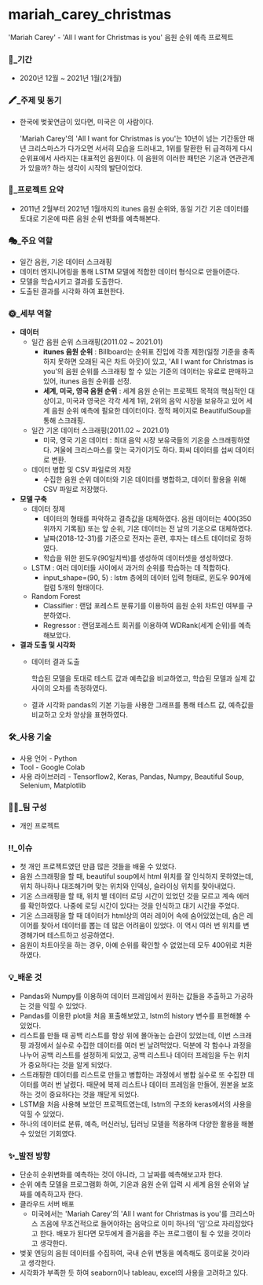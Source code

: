 # mariah_carey_christmas

'Mariah Carey' - 'All I want for Christmas is you' 음원 순위 예측 프로젝트

### 📆_기간

- 2020년 12월 ~ 2021년 1월(2개월)

### 🖍_주제 및 동기

- 한국에 벚꽃연금이 있다면, 미국은 이 사람이다.
    
    'Mariah Carey'의 'All I want for Christmas is you'는 10년이 넘는 기간동안 매년 크리스마스가 다가오면 서서히 모습을 드러내고, 1위를 탈환한 뒤 급격하게 다시 순위표에서 사라지는 대표적인 음원이다. 이 음원의 이러한 패턴은 기온과 연관관계가 있을까? 하는 생각이 시작의 발단이었다.
    

### 📃_프로젝트 요약

- 2011년 2월부터 2021년 1월까지의 itunes 음원 순위와, 동일 기간 기온 데이터를 토대로 기온에 따른 음원 순위 변화를 예측해본다.

### 🎭_주요 역할

- 일간 음원, 기온 데이터 스크래핑
- 데이터 엔지니어링을 통해 LSTM 모델에 적합한 데이터 형식으로 만들어준다.
- 모델을 학습시키고 결과를 도출한다.
- 도출된 결과를 시각화 하여 표현한다.

### 🌞_세부 역할

- **데이터**
    - 일간 음원 순위 스크래핑(2011.02 ~ 2021.01)
        - **itunes 음원 순위** : Billboard는 순위표 진입에 각종 제한(일정 기준을 충족하지 못하면 오래된 곡은 차트 아웃)이 있고, 'All I want for Christmas is you'의 음원 순위를 스크래핑 할 수 있는 기준의 데이터는 유료로 판매하고 있어, itunes 음원 순위를 선정.
        - **세계, 미국, 영국 음원 순위** : 세계 음원 순위는 프로젝트 목적의 핵심적인 대상이고, 미국과 영국은 각각 세계 1위, 2위의 음악 시장을 보유하고 있어 세계 음원 순위 예측에 필요한 데이터이다. 정적 페이지로 BeautifulSoup을 통해 스크래핑.
    - 일간 기온 데이터 스크래핑(2011.02 ~ 2021.01)
        - 미국, 영국 기온 데이터 : 최대 음악 시장 보유국들의 기온을 스크래핑하였다. 겨울에 크리스마스를 맞는 국가이기도 하다. 화씨 데이터를 섭씨 데이터로 변환.
    - 데이터 병합 및 CSV 파일로의 저장
        - 수집한 음원 순위 데이터와 기온 데이터를 병합하고, 데이터 활용을 위해 CSV 파일로 저장했다.
- **모델 구축**
    - 데이터 정제
        - 데이터의 형태를 파악하고 결측값을 대체하였다. 음원 데이터는 400(350위까지 기록됨) 또는 앞 순위, 기온 데이터는 전 날의 기온으로 대체하였다.
        - 날짜(2018-12-31)를 기준으로 전자는 훈련, 후자는 테스트 데이터로 정하였다.
        - 학습을 위한 윈도우(90일치씩)를 생성하여 데이터셋을 생성하였다.
    - LSTM : 여러 데이터들 사이에서 과거의 순위를 학습하는 데 적합하다.
        - input_shape=(90, 5) : lstm 층에의 데이터 입력 형태로, 윈도우 90개에 컬럼 5개의 형태이다.
    - Random Forest
        - Classifier : 랜덤 포레스트 분류기를 이용하여 음원 순위 차트인 여부를 구분하였다.
        - Regressor : 랜덤포레스트 회귀를 이용하여 WDRank(세계 순위)를 예측해보았다.
- **결과 도출 및 시각화**
    - 데이터 결과 도출
        
        학습된 모델을 토대로 테스트 값과 예측값을 비교하였고, 학습된 모델과 실제 값 사이의 오차를 측정하였다.
        
    - 결과 시각화
    pandas의 기본 기능을 사용한 그래프를 통해 테스트 값, 예측값을 비교하고 오차 양상을 표현하였다.
    

### 🛠_사용 기술

- 사용 언어 - Python
- Tool - Google Colab
- 사용 라이브러리 - Tensorflow2, Keras, Pandas, Numpy, Beautiful Soup, Selenium, Matplotlib

### 🚣‍♀️_팀 구성

- 개인 프로젝트

### ‼_이슈

- 첫 개인 프로젝트였던 만큼 많은 것들을 배울 수 있었다.
- 음원 스크래핑을 할 때, beautiful soup에서 html 위치를 잘 인식하지 못하였는데, 위치 하나하나 대조해가며 맞는 위치와 인덱싱, 슬라이싱 위치를 찾아내었다.
- 기온 스크래핑을 할 때, 위치 별 데이터 로딩 시간이 있었던 것을 모르고 계속 에러를 확인하였다. 나중에 로딩 시간이 있다는 것을 인식하고 대기 시간을 주었다.
- 기온 스크래핑을 할 때 데이터가 html상의 여러 레이어 속에 숨어있었는데, 숨은 레이어를 찾아서 데이터를 뽑는 데 많은 어려움이 있었다. 이 역시 여러 번 위치를 변경해가며 테스트하고 성공하였다.
- 음원이 차트아웃을 하는 경우, 아예 순위를 확인할 수 없었는데 모두 400위로 치환하였다.

### 💡_배운 것

- Pandas와 Numpy를 이용하여 데이터 프레임에서 원하는 값들을 추출하고 가공하는 것을 익힐 수 있었다.
- Pandas를 이용한 plot을 처음 표출해보았고, lstm의 history 변수를 표현해볼 수 있었다.
- 리스트를 만들 때 공백 리스트를 항상 위에 몰아놓는 습관이 있었는데, 이번 스크래핑 과정에서 실수로 수집한 데이터를 여러 번 날려먹었다. 덕분에 각 함수나 과정을 나누어 공백 리스트를 설정하게 되었고, 공백 리스트나 데이터 프레임을 두는 위치가 중요하다는 것을 알게 되었다.
- 스트래핑한 데이터를 리스트로 만들고 병합하는 과정에서 병합 실수로 또 수집한 데이터를 여러 번 날렸다. 때문에 복제 리스트나 데이터 프레임을 만들어, 원본을 보호하는 것이 중요하다는 것을 깨닫게 되었다.
- LSTM을 처음 사용해 보았던 프로젝트였는데, lstm의 구조와 keras에서의 사용을 익힐 수 있었다.
- 하나의 데이터로 분류, 예측, 머신러닝, 딥러닝 모델을 적용하며 다양한 활용을 해볼 수 있었던 기회였다.

### ✨_발전 방향

- 단순히 순위변화를 예측하는 것이 아니라, 그 날짜를 예측해보고자 한다.
- 순위 예측 모델을 프로그램화 하여, 기온과 음원 순위 입력 시 세계 음원 순위와 날짜를 예측하고자 한다.
- 클라우드 서버 배포
    - 미국에서는 'Mariah Carey'의 'All I want for Christmas is you'를 크리스마스 즈음에 무조건적으로 들어야하는 음악으로 이미 하나의 '밈'으로 자리잡았다고 한다. 배포가 된다면 모두에게 즐거움을 주는 프로그램이 될 수 있을 것이라고 생각한다.
- 벚꽃 엔딩의 음원 데이터를 수집하여, 국내 순위 변동을 예측해도 흥미로울 것이라고 생각한다.
- 시각화가 부족한 듯 하여 seaborn이나 tableau, excel의 사용을 고려하고 있다.
